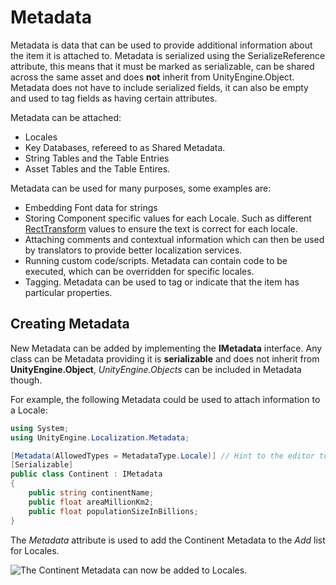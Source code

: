 # Metadata
Metadata is data that can be used to provide additional information about the item it is attached to.
Metadata is serialized using the SerializeReference attribute, this means that it must be marked as serializable,
can be shared across the same asset and does **not** inherit from UnityEngine.Object.
Metadata does not have to include serialized fields, it can also be empty and used to tag fields as having certain attributes.

Metadata can be attached:
- Locales
- Key Databases, refereed to as Shared Metadata.
- String Tables and the Table Entries
- Asset Tables and the Table Entires.

Metadata can be used for many purposes, some examples are:
- Embedding Font data for strings
- Storing Component specific values for each Locale. Such as different [RectTransform](https://docs.unity3d.com/ScriptReference/RectTransform.html) values to ensure the text is correct for each locale.
- Attaching comments and contextual information which can then be used by translators to provide better localization services.
- Running custom code/scripts. Metadata can contain code to be executed, which can be overridden for specific locales.
- Tagging. Metadata can be used to tag or indicate that the item has particular properties.

## Creating Metadata

New Metadata can be added by implementing the **IMetadata** interface.
Any class can be Metadata providing it is **serializable** and does not inherit from **UnityEngine.Object**, *UnityEngine.Objects* can be included in Metadata though.

For example, the following Metadata could be used to attach information to a Locale:
```c#
using System;
using UnityEngine.Localization.Metadata;

[Metadata(AllowedTypes = MetadataType.Locale)] // Hint to the editor to only show this type for a Locale
[Serializable]
public class Continent : IMetadata
{
    public string continentName;
    public float areaMillionKm2;
    public float populationSizeInBillions;
}
```

The *Metadata* attribute is used to add the Continent Metadata to the *Add* list for Locales.

![The Continent Metadata can now be added to Locales.](images/Metadata_Continent.png)
